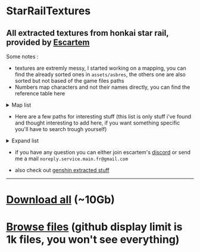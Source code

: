 # StarRailTextures
## All extracted textures from honkai star rail, provided by [Escartem](https://github.com/Escartem)

Some notes :
* textures are extremly messy, I started working on a mapping, you can find the already sorted ones in `assets/asbres`, the others one are also sorted but not based of the game files paths
* Numbers map characters and not their names directly, you can find the reference table here
<details>
  <summary>Map list</summary>
  
| number | name                |
|---------|---------------------|
| `1001`  | March 7th           |
| `1002`  | Dan Heng            |
| `1003`  | Himeko              |
| `1004`  | Welt                |
| `1005`  | Kafka               |
| `1006`  | Silver Wolf         |
| `1008`  | Arlan               |
| `1009`  | Asta                |
| `1013`  | Herta               |
| `1101`  | Bronya              |
| `1102`  | Seele               |
| `1103`  | Serval              |
| `1104`  | Gepard              |
| `1105`  | Natasha             |
| `1106`  | Pela                |
| `1107`  | Clara               |
| `1108`  | Sampo               |
| `1109`  | Hook                |
| `1111`  | Luka                |
| `1201`  | Qingque             |
| `1202`  | Tingyun             |
| `1203`  | Luocha              |
| `1204`  | Jing Yan            |
| `1205`  | Blade               |
| `1206`  | Sushang             |
| `1207`  | Yukong              |
| `1208`  | Fu Xuan             |
| `1209`  | Yanking             |
| `1211`  | Bailu               |
| `1212`  | Jinglu              |
| `1213`  | Dan Feng            |
| `1214`  | Xueyi               |
| `8001`  | Caelus Destruction  |
| `8002`  | Stelle Destruction  |
| `8003`  | Caelus Preservation |
| `8004`  | Stelle Preservation |

</details>

* Here are a few paths for interesting stuff (this list is only stuff i've found and thought interesting to add here, if you want something specific you'll have to search trough yourself)

<details>
  <summary>Expand list</summary>

| path | content |
| - | - |
| `assets\unmapped\Characters` | List of characers eidolons, faces, and linked textures |
| `assets\unmapped\Avatar` | Characters models textures |
| `assets\asbres\ui\atlas\atlasroot\minimap` | Minimap |
| `assets\unmapped\Enviro` | Skyboxes and noise maps for sky |
| `assets\unmapped\Gacha\GachaImg` | Gacha banners |
| `assets\unmapped\Chap00-03` | Game maps, very likely that 00 is space station, 01 jarilo vi, 02 xianzhou luofu and 03 maybe astral express ? |
| `assets\unmapped\N\NPC` | NPC hair + body textures |
| `assets\unmapped\U\UI-UI3D` | UI textures, UI is for the main interface and UI3D for 3d interfaces like the map |
| `assets\unmapped\Chap02\Eff\X301\SeaWater` | 8k water textures |
| `assets\unmapped\Other` | All textures that couldn't be sorted, go check here if you can't find something. It includes stuff like items icons, emojis, ui elements, events textures and many more |

</details>

* if you have any question you can either join escartem's [discord](https://discord.gg/fzRdtVh) or send me a mail `noreply.service.main.fr@gmail.com`

* also check out [genshin extracted stuff](https://github.com/umaichanuwu/GenshinLinks/blob/main/README.md)

---

# [Download all](https://github.com/umaichanuwu/StarRailTextures/archive/refs/heads/master.zip) (~10Gb)
# [Browse files](https://github.com/umaichanuwu/StarRailTextures/tree/master/assets) (github display limit is 1k files, you won't see everything)
